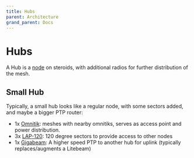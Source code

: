 ```yaml
---
title: Hubs
parent: Architecture
grand_parent: Docs
---
```


# Hubs

A Hub is a [node](./nodes) on steroids, with additional radios for further distribution of the mesh.

## Small Hub

Typically, a small hub looks like a regular node, with some sectors added, and maybe a bigger PTP router:

- 1x [Omnitik](/equipment/mikrotik/omnitik): meshes with nearby omnitiks, serves as access point and power distribution.
- 3x [LAP-120](/equipment/ubiquiti/lap120): 120 degree sectors to provide access to other nodes
- 1x [Gigabeam](/equipment/ubiquiti/gbep): A higher speed PTP to another hub for uplink (typically replaces/augments a Litebeam)

